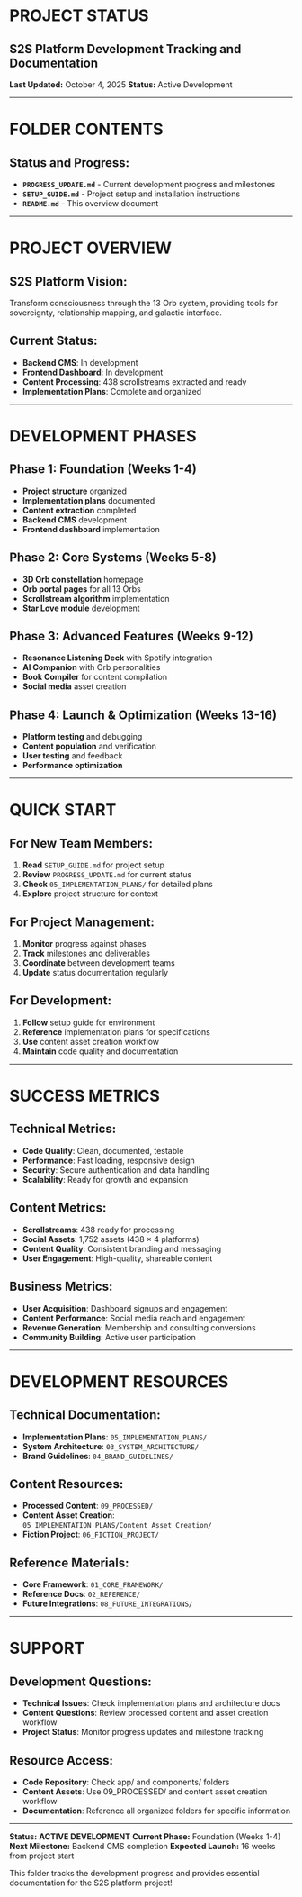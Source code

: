 # **PROJECT STATUS**
## **S2S Platform Development Tracking and Documentation**

**Last Updated:** October 4, 2025
**Status:** Active Development

---

# **FOLDER CONTENTS**

## **Status and Progress:**
- **`PROGRESS_UPDATE.md`** - Current development progress and milestones
- **`SETUP_GUIDE.md`** - Project setup and installation instructions
- **`README.md`** - This overview document

---

# **PROJECT OVERVIEW**

## **S2S Platform Vision:**
Transform consciousness through the 13 Orb system, providing tools for sovereignty, relationship mapping, and galactic interface.

## **Current Status:**
- **Backend CMS**: In development
- **Frontend Dashboard**: In development
- **Content Processing**: 438 scrollstreams extracted and ready
- **Implementation Plans**: Complete and organized

---

# **DEVELOPMENT PHASES**

## **Phase 1: Foundation (Weeks 1-4)**
- **Project structure** organized
- **Implementation plans** documented
- **Content extraction** completed
- **Backend CMS** development
- **Frontend dashboard** implementation

## **Phase 2: Core Systems (Weeks 5-8)**
- **3D Orb constellation** homepage
- **Orb portal pages** for all 13 Orbs
- **Scrollstream algorithm** implementation
- **Star Love module** development

## **Phase 3: Advanced Features (Weeks 9-12)**
- **Resonance Listening Deck** with Spotify integration
- **AI Companion** with Orb personalities
- **Book Compiler** for content compilation
- **Social media** asset creation

## **Phase 4: Launch & Optimization (Weeks 13-16)**
- **Platform testing** and debugging
- **Content population** and verification
- **User testing** and feedback
- **Performance optimization**

---

# **QUICK START**

## **For New Team Members:**
1. **Read** `SETUP_GUIDE.md` for project setup
2. **Review** `PROGRESS_UPDATE.md` for current status
3. **Check** `05_IMPLEMENTATION_PLANS/` for detailed plans
4. **Explore** project structure for context

## **For Project Management:**
1. **Monitor** progress against phases
2. **Track** milestones and deliverables
3. **Coordinate** between development teams
4. **Update** status documentation regularly

## **For Development:**
1. **Follow** setup guide for environment
2. **Reference** implementation plans for specifications
3. **Use** content asset creation workflow
4. **Maintain** code quality and documentation

---

# **SUCCESS METRICS**

## **Technical Metrics:**
- **Code Quality**: Clean, documented, testable
- **Performance**: Fast loading, responsive design
- **Security**: Secure authentication and data handling
- **Scalability**: Ready for growth and expansion

## **Content Metrics:**
- **Scrollstreams**: 438 ready for processing
- **Social Assets**: 1,752 assets (438 × 4 platforms)
- **Content Quality**: Consistent branding and messaging
- **User Engagement**: High-quality, shareable content

## **Business Metrics:**
- **User Acquisition**: Dashboard signups and engagement
- **Content Performance**: Social media reach and engagement
- **Revenue Generation**: Membership and consulting conversions
- **Community Building**: Active user participation

---

# **DEVELOPMENT RESOURCES**

## **Technical Documentation:**
- **Implementation Plans**: `05_IMPLEMENTATION_PLANS/`
- **System Architecture**: `03_SYSTEM_ARCHITECTURE/`
- **Brand Guidelines**: `04_BRAND_GUIDELINES/`

## **Content Resources:**
- **Processed Content**: `09_PROCESSED/`
- **Content Asset Creation**: `05_IMPLEMENTATION_PLANS/Content_Asset_Creation/`
- **Fiction Project**: `06_FICTION_PROJECT/`

## **Reference Materials:**
- **Core Framework**: `01_CORE_FRAMEWORK/`
- **Reference Docs**: `02_REFERENCE/`
- **Future Integrations**: `08_FUTURE_INTEGRATIONS/`

---

# **SUPPORT**

## **Development Questions:**
- **Technical Issues**: Check implementation plans and architecture docs
- **Content Questions**: Review processed content and asset creation workflow
- **Project Status**: Monitor progress updates and milestone tracking

## **Resource Access:**
- **Code Repository**: Check app/ and components/ folders
- **Content Assets**: Use 09_PROCESSED/ and content asset creation workflow
- **Documentation**: Reference all organized folders for specific information

---

**Status:** **ACTIVE DEVELOPMENT**
**Current Phase:** Foundation (Weeks 1-4)
**Next Milestone:** Backend CMS completion
**Expected Launch:** 16 weeks from project start

This folder tracks the development progress and provides essential documentation for the S2S platform project!
